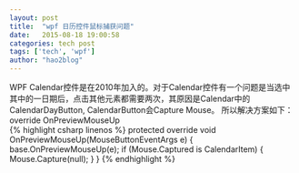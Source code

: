 ```yaml
---
layout: post
title:  "wpf 日历控件鼠标捕获问题"
date:   2015-08-18 19:00:58
categories: tech post
tags: ['tech', 'wpf']
author: "hao2blog"
---
```

WPF Calendar控件是在2010年加入的。对于Calendar控件有一个问题是当选中其中的一日期后，点击其他元素都需要两次，其原因是Calendar中的CalendarDayButton, CalendarButton会Capture Mouse。
所以解决方案如下：<br/>
override OnPreviewMouseUp 
<br/>
{% highlight csharp linenos %}
protected override void OnPreviewMouseUp(MouseButtonEventArgs e)
{
    base.OnPreviewMouseUp(e);
    if (Mouse.Captured is CalendarItem)
    {
        Mouse.Capture(null);
    }
}
{% endhighlight %}